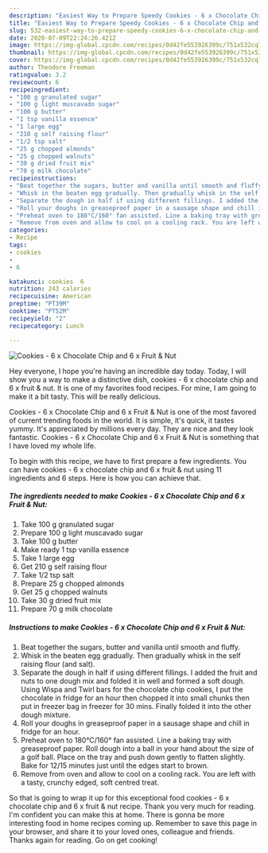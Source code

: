```yaml
---
description: "Easiest Way to Prepare Speedy Cookies - 6 x Chocolate Chip and 6 x Fruit &amp;amp; Nut"
title: "Easiest Way to Prepare Speedy Cookies - 6 x Chocolate Chip and 6 x Fruit &amp;amp; Nut"
slug: 532-easiest-way-to-prepare-speedy-cookies-6-x-chocolate-chip-and-6-x-fruit-and-amp-nut
date: 2020-07-09T22:24:26.421Z
image: https://img-global.cpcdn.com/recipes/0d42fe553926399c/751x532cq70/cookies-6-x-chocolate-chip-and-6-x-fruit-nut-recipe-main-photo.jpg
thumbnail: https://img-global.cpcdn.com/recipes/0d42fe553926399c/751x532cq70/cookies-6-x-chocolate-chip-and-6-x-fruit-nut-recipe-main-photo.jpg
cover: https://img-global.cpcdn.com/recipes/0d42fe553926399c/751x532cq70/cookies-6-x-chocolate-chip-and-6-x-fruit-nut-recipe-main-photo.jpg
author: Theodore Freeman
ratingvalue: 3.2
reviewcount: 6
recipeingredient:
- "100 g granulated sugar"
- "100 g light muscavado sugar"
- "100 g butter"
- "1 tsp vanilla essence"
- "1 large egg"
- "210 g self raising flour"
- "1/2 tsp salt"
- "25 g chopped almonds"
- "25 g chopped walnuts"
- "30 g dried fruit mix"
- "70 g milk chocolate"
recipeinstructions:
- "Beat together the sugars, butter and vanilla until smooth and fluffy."
- "Whisk in the beaten egg gradually. Then gradually whisk in the self raising flour (and salt)."
- "Separate the dough in half if using different fillings. I added the fruit and nuts to one dough mix and folded it in well and formed a soft dough. Using Wispa and Twirl bars for the chocolate chip cookies, I put the chocolate in fridge for an hour then chopped it into small chunks then put in freezer bag in freezer for 30 mins. Finally folded it into the other dough mixture."
- "Roll your doughs in greaseproof paper in a sausage shape and chill in fridge for an hour."
- "Preheat oven to 180°C/160° fan assisted. Line a baking tray with greaseproof paper. Roll dough into a ball in your hand about the size of a golf ball. Place on the tray and push down gently to flatten slightly. Bake for 12/15 minutes just until the edges start to brown."
- "Remove from oven and allow to cool on a cooling rack. You are left with a tasty, crunchy edged, soft centred treat."
categories:
- Recipe
tags:
- cookies
- 
- 6

katakunci: cookies  6 
nutrition: 243 calories
recipecuisine: American
preptime: "PT39M"
cooktime: "PT52M"
recipeyield: "2"
recipecategory: Lunch

---
```



![Cookies - 6 x Chocolate Chip and 6 x Fruit &amp; Nut](https://img-global.cpcdn.com/recipes/0d42fe553926399c/751x532cq70/cookies-6-x-chocolate-chip-and-6-x-fruit-nut-recipe-main-photo.jpg)

Hey everyone, I hope you're having an incredible day today. Today, I will show you a way to make a distinctive dish, cookies - 6 x chocolate chip and 6 x fruit &amp; nut. It is one of my favorites food recipes. For mine, I am going to make it a bit tasty. This will be really delicious.

Cookies - 6 x Chocolate Chip and 6 x Fruit &amp; Nut is one of the most favored of current trending foods in the world. It is simple, it's quick, it tastes yummy. It's appreciated by millions every day. They are nice and they look fantastic. Cookies - 6 x Chocolate Chip and 6 x Fruit &amp; Nut is something that I have loved my whole life.




To begin with this recipe, we have to first prepare a few ingredients. You can have cookies - 6 x chocolate chip and 6 x fruit &amp; nut using 11 ingredients and 6 steps. Here is how you can achieve that.

<!--inarticleads1-->

##### The ingredients needed to make Cookies - 6 x Chocolate Chip and 6 x Fruit &amp; Nut:

1. Take 100 g granulated sugar
1. Prepare 100 g light muscavado sugar
1. Take 100 g butter
1. Make ready 1 tsp vanilla essence
1. Take 1 large egg
1. Get 210 g self raising flour
1. Take 1/2 tsp salt
1. Prepare 25 g chopped almonds
1. Get 25 g chopped walnuts
1. Take 30 g dried fruit mix
1. Prepare 70 g milk chocolate




<!--inarticleads2-->

##### Instructions to make Cookies - 6 x Chocolate Chip and 6 x Fruit &amp; Nut:

1. Beat together the sugars, butter and vanilla until smooth and fluffy.
1. Whisk in the beaten egg gradually. Then gradually whisk in the self raising flour (and salt).
1. Separate the dough in half if using different fillings. I added the fruit and nuts to one dough mix and folded it in well and formed a soft dough. Using Wispa and Twirl bars for the chocolate chip cookies, I put the chocolate in fridge for an hour then chopped it into small chunks then put in freezer bag in freezer for 30 mins. Finally folded it into the other dough mixture.
1. Roll your doughs in greaseproof paper in a sausage shape and chill in fridge for an hour.
1. Preheat oven to 180°C/160° fan assisted. Line a baking tray with greaseproof paper. Roll dough into a ball in your hand about the size of a golf ball. Place on the tray and push down gently to flatten slightly. Bake for 12/15 minutes just until the edges start to brown.
1. Remove from oven and allow to cool on a cooling rack. You are left with a tasty, crunchy edged, soft centred treat.




So that is going to wrap it up for this exceptional food cookies - 6 x chocolate chip and 6 x fruit &amp; nut recipe. Thank you very much for reading. I'm confident you can make this at home. There is gonna be more interesting food in home recipes coming up. Remember to save this page in your browser, and share it to your loved ones, colleague and friends. Thanks again for reading. Go on get cooking!
